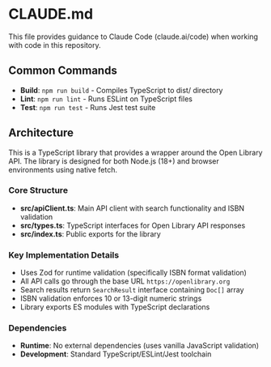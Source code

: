 # CLAUDE.md

This file provides guidance to Claude Code (claude.ai/code) when working with code in this repository.

## Common Commands

- **Build**: `npm run build` - Compiles TypeScript to dist/ directory
- **Lint**: `npm run lint` - Runs ESLint on TypeScript files
- **Test**: `npm run test` - Runs Jest test suite

## Architecture

This is a TypeScript library that provides a wrapper around the Open Library API. The library is designed for both Node.js (18+) and browser environments using native fetch.

### Core Structure

- **src/apiClient.ts**: Main API client with search functionality and ISBN validation
- **src/types.ts**: TypeScript interfaces for Open Library API responses
- **src/index.ts**: Public exports for the library

### Key Implementation Details

- Uses Zod for runtime validation (specifically ISBN format validation)
- All API calls go through the base URL `https://openlibrary.org`
- Search results return `SearchResult` interface containing `Doc[]` array
- ISBN validation enforces 10 or 13-digit numeric strings
- Library exports ES modules with TypeScript declarations

### Dependencies

- **Runtime**: No external dependencies (uses vanilla JavaScript validation)
- **Development**: Standard TypeScript/ESLint/Jest toolchain